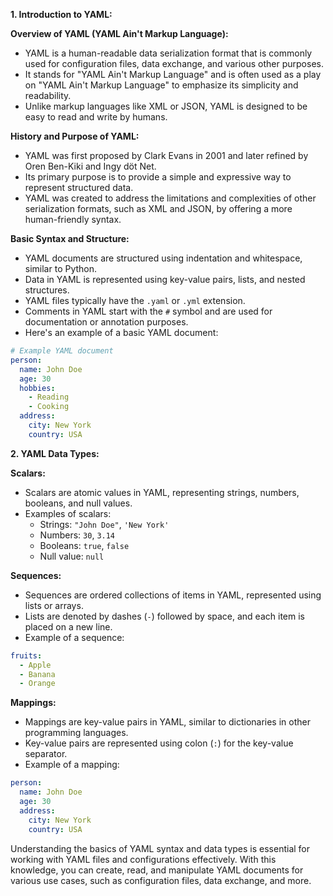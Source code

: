 **1. Introduction to YAML:**

**Overview of YAML (YAML Ain't Markup Language):**
- YAML is a human-readable data serialization format that is commonly used for configuration files, data exchange, and various other purposes.
- It stands for "YAML Ain't Markup Language" and is often used as a play on "YAML Ain't Markup Language" to emphasize its simplicity and readability.
- Unlike markup languages like XML or JSON, YAML is designed to be easy to read and write by humans.

**History and Purpose of YAML:**
- YAML was first proposed by Clark Evans in 2001 and later refined by Oren Ben-Kiki and Ingy döt Net.
- Its primary purpose is to provide a simple and expressive way to represent structured data.
- YAML was created to address the limitations and complexities of other serialization formats, such as XML and JSON, by offering a more human-friendly syntax.

**Basic Syntax and Structure:**
- YAML documents are structured using indentation and whitespace, similar to Python.
- Data in YAML is represented using key-value pairs, lists, and nested structures.
- YAML files typically have the `.yaml` or `.yml` extension.
- Comments in YAML start with the `#` symbol and are used for documentation or annotation purposes.
- Here's an example of a basic YAML document:
```yaml
# Example YAML document
person:
  name: John Doe
  age: 30
  hobbies:
    - Reading
    - Cooking
  address:
    city: New York
    country: USA
```

**2. YAML Data Types:**

**Scalars:**
- Scalars are atomic values in YAML, representing strings, numbers, booleans, and null values.
- Examples of scalars:
  - Strings: `"John Doe"`, `'New York'`
  - Numbers: `30`, `3.14`
  - Booleans: `true`, `false`
  - Null value: `null`

**Sequences:**
- Sequences are ordered collections of items in YAML, represented using lists or arrays.
- Lists are denoted by dashes (`-`) followed by space, and each item is placed on a new line.
- Example of a sequence:
```yaml
fruits:
  - Apple
  - Banana
  - Orange
```

**Mappings:**
- Mappings are key-value pairs in YAML, similar to dictionaries in other programming languages.
- Key-value pairs are represented using colon (`:`) for the key-value separator.
- Example of a mapping:
```yaml
person:
  name: John Doe
  age: 30
  address:
    city: New York
    country: USA
```

Understanding the basics of YAML syntax and data types is essential for working with YAML files and configurations effectively. With this knowledge, you can create, read, and manipulate YAML documents for various use cases, such as configuration files, data exchange, and more.
